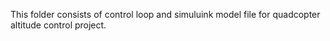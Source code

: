 This folder consists of control loop and simuluink model file for quadcopter altitude control project.
